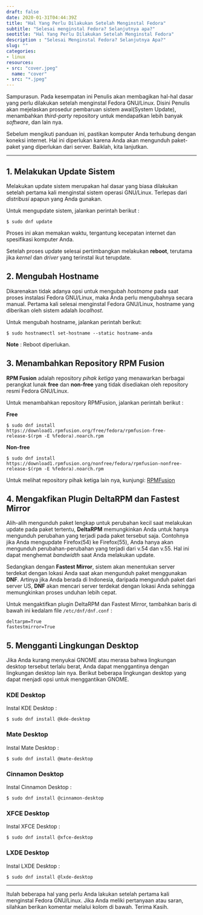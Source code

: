 ```yaml
---
draft: false
date: 2020-01-31T04:44:39Z
title: "Hal Yang Perlu Dilakukan Setelah Menginstal Fedora"
subtitle: "Selesai menginstal Fedora? Selanjutnya apa?"
seotitle: "Hal Yang Perlu Dilakukan Setelah Menginstal Fedora"
description : "Selesai Menginstal Fedora? Selanjutnya Apa?"
slug: ""
categories:
- linux
resources:
- src: "cover.jpeg"
  name: "cover"
- src: "*.jpeg"
---
```


Sampurasun. Pada kesempatan ini Penulis akan membagikan hal-hal dasar yang perlu dilakukan
setelah menginstal Fedora GNU/Linux. Disini Penulis akan mejelaskan prosedur pembaruan sistem
awal(System Update), menambahkan _third-party_ repository untuk mendapatkan lebih banyak
_software_, dan lain nya.


Sebelum mengikuti panduan ini, pastikan komputer Anda terhubung dengan koneksi internet. Hal ini
diperlukan karena Anda akan mengunduh paket-paket yang diperlukan dari server. Baiklah, kita lanjutkan.

***

## **1. Melakukan Update Sistem**

Melakukan update sistem merupakan hal dasar yang biasa dilakukan setelah pertama kali menginstal sistem operasi GNU/Linux.
Terlepas dari _distribusi_ apapun yang Anda gunakan.

Untuk mengupdate sistem, jalankan perintah berikut :
```
$ sudo dnf update
```
Proses ini akan memakan waktu, tergantung kecepatan internet dan spesifikasi
komputer Anda.

Setelah proses update selesai pertimbangkan melakukan **reboot**, terutama jika _kernel_ dan
_driver_ yang terinstal ikut terupdate.

## **2. Mengubah Hostname**

Dikarenakan tidak adanya opsi untuk mengubah _hostname_ pada saat proses instalasi Fedora GNU/Linux,
maka Anda perlu mengubahnya secara manual. Pertama kali selesai menginstal Fedora GNU/Linux, hostname yang
diberikan oleh sistem adalah _localhost_. 

Untuk mengubah hostname, jalankan perintah berikut:
```
$ sudo hostnamectl set-hostname --static hostname-anda
```
**Note** : Reboot diperlukan.

## **3. Menambahkan Repository RPM Fusion**

**RPM Fusion** adalah repository _pihak ketiga_ yang menawarkan berbagai perangkat lunak **free** dan **non-free** yang tidak
disediakan oleh repository resmi Fedora GNU/Linux.

Untuk menambahkan repository RPMFusion, jalankan perintah berikut :

**Free**
```
$ sudo dnf install https://download1.rpmfusion.org/free/fedora/rpmfusion-free-release-$(rpm -E %fedora).noarch.rpm
```

**Non-free**
```
$ sudo dnf install https://download1.rpmfusion.org/nonfree/fedora/rpmfusion-nonfree-release-$(rpm -E %fedora).noarch.rpm
```
Untuk melihat repository pihak ketiga lain nya, kunjungi:
[RPMFusion](https://rpmfusion.org/FedoraThirdPartyRepos)

## **4. Mengakfikan Plugin DeltaRPM dan Fastest Mirror**
Alih-alih mengunduh paket lengkap untuk perubahan kecil saat melakukan update pada paket tertentu,
**DeltaRPM** memungkinkan Anda untuk hanya mengunduh perubahan yang terjadi pada paket tersebut saja.
Contohnya jika Anda mengupdate Firefox(54) ke Firefox(55), Anda hanya akan mengunduh
perubahan-perubahan yang terjadi dari v.54 dan v.55. Hal ini dapat menghemat _bandwidth_ saat Anda
melakukan update.

Sedangkan dengan **Fastest Mirror**, sistem akan menentukan server terdekat dengan lokasi Anda saat akan
mengunduh paket menggunakan **DNF**. Artinya jika Anda berada di Indonesia, daripada mengunduh paket dari server
US, **DNF** akan mencari server terdekat dengan lokasi Anda sehingga memungkinkan proses unduhan lebih cepat.

Untuk mengaktifkan plugin DeltaRPM dan Fastest Mirror, tambahkan baris di bawah ini kedalam file
`/etc/dnf/dnf.conf` :

```
deltarpm=True
fastestmirror=True
```

## **5. Mengganti Lingkungan Desktop**
Jika Anda kurang menyukai GNOME atau merasa bahwa lingkungan desktop tersebut terlalu berat, Anda dapat
menggantinya dengan lingkungan desktop lain nya. Berikut beberapa lingkungan desktop yang dapat
menjadi opsi untuk menggantikan GNOME.

### KDE Desktop
Instal KDE Desktop :
```
$ sudo dnf install @kde-desktop
```

### Mate Desktop
Instal Mate Desktop :
```
$ sudo dnf install @mate-desktop
```

### Cinnamon Desktop
Instal Cinnamon Desktop :
```
$ sudo dnf install @cinnamon-desktop
```

### XFCE Desktop
Instal XFCE Desktop :
```
$ sudo dnf install @xfce-desktop
```

### LXDE Desktop
Instal LXDE Desktop :
```
$ sudo dnf install @lxde-desktop
```

***

Itulah beberapa hal yang perlu Anda lakukan setelah pertama kali menginstal Fedora GNU/Linux. Jika Anda
meliki pertanyaan atau saran, silahkan berikan komentar melalui kolom di bawah. Terima Kasih.
